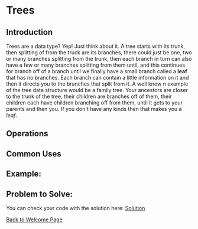 # Trees

<!-- Introduction -->
## Introduction
Trees are a data type? Yep! Just think about it. A tree starts with its trunk, then splitting of from the  truck are its branches, there could just be one, two or many branches splitting from the trunk, then each branch in turn can also have a few or many branches splitting from them until, and this continues for branch off of a branch until we finally have a small branch called a **leaf** that has no branches. Each branch can contain a little information on it and then it directs you to the branches that split from it. A well know n example of the tree data structure would be a family tree. Your ancestors are closer to the trunk of the tree, their children are branches off of them, their children each have children branching off from them, until it gets to your parents and then you. If you don't have any kinds then that makes you a _leaf_.

<!-- Operations -->
## Operations

<!-- Common uses -->
## Common Uses

<!-- Example -->
## Example:

<!-- Problem to Solve -->
## Problem to Solve:

<!-- Link to Solution -->
You can check your code with the solution here: [Solution](tbd.py)


[Back to Welcome Page](0-welcome.md)
